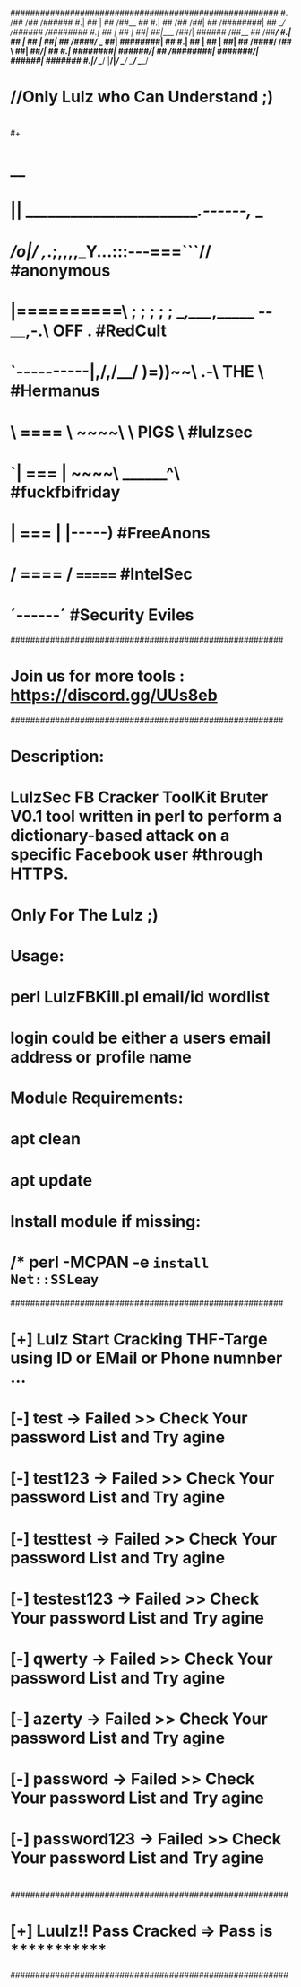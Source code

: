 ######################################################
#. /##                 /##            /######
#.| ##                | ##           /##__  ##
#.| ##       /##   /##| ## /########| ##  \__/  /######   /########
#.| ##      | ##  | ##| ##|____ /##/|  ######  /##__  ## /##_____/
#.| ##      | ##  | ##| ##   /####/  \____  ##| ########| ##
#.| ##      | ##  | ##| ##  /####/   /##  \ ##| ##_____/| ##
#.| ########|  ######/| ## /########|  #######/|  ######|  #######
#.|________/ \______/ |__/|________/ \______/  \_______/ \_______/
#                          //Only Lulz who Can Understand ;)
#
#+
#
#    __
#    ||     ________________________.------,_ _
#  _/o|_____/  ,____________.__;__,__,__,__,_Y...:::---===```//     #anonymous
# |==========\ ;  ;  ;  ;  ; \__,__\__,_____ --__,-.\   OFF  .      #RedCult
#            `----------|__,__/__,__/__/  )=))~~\   .-\  THE  \     #Hermanus
#                         \ ==== \          \~~~~\     \  PIGS \    #lulzsec
#                         `| === |           \~~~~\     \______^\   #fuckfbifriday
#                          | === |           |-----)                #FreeAnons
#                         / ==== /           `=====`                #IntelSec
#                        ´------´                                   #Security Eviles
#######################################################
# Join us for more tools : https://discord.gg/UUs8eb
#######################################################
# Description:
# LulzSec FB Cracker ToolKit Bruter V0.1 tool written in perl to perform a dictionary-based attack on a specific Facebook user #through HTTPS.
# Only For The Lulz ;)
# Usage:
# perl LulzFBKill.pl email/id wordlist
# login could be either a users email address or profile name
#
# Module Requirements:
# apt clean
# apt update
#
# Install module if missing:
# /* perl -MCPAN -e `install Net::SSLeay`
#######################################################
#
# [+] Lulz Start Cracking THF-Targe using ID or EMail or Phone numnber ...
#
# [-] test -> Failed >> Check Your password List and Try agine
# [-] test123 -> Failed >> Check Your password List and Try agine
# [-] testtest -> Failed >> Check Your password List and Try agine
# [-] testest123 -> Failed >> Check Your password List and Try agine
# [-] qwerty -> Failed >> Check Your password List and Try agine
# [-] azerty -> Failed >> Check Your password List and Try agine
# [-] password -> Failed >> Check Your password List and Try agine
# [-] password123 -> Failed >> Check Your password List and Try agine
# 
########################################################
# [+] Luulz!! Pass Cracked => Pass is ***********
########################################################

